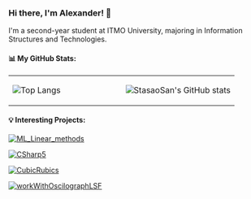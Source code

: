 ### Hi there, I'm Alexander! 👋

I'm a second-year student at ITMO University, majoring in Information Structures and Technologies.

#### 📊 My GitHub Stats:

<table>
<tr>
<td valign="top" width="50%">

![Top Langs](https://github-readme-stats.vercel.app/api/top-langs/?username=StasaoSan&theme=radical&langs_count=8)

</td>
<td valign="top" width="50%">

![StasaoSan's GitHub stats](https://github-readme-stats.vercel.app/api?username=StasaoSan&show_icons=true&theme=radical)

</td>
</tr>
</table>

#### 💡 Interesting Projects:

[![ML_Linear_methods](https://github-readme-stats.vercel.app/api/pin/?username=StasaoSan&repo=ML_Linear_methods&theme=radical)](https://github.com/StasaoSan/ML_Linear_methods)

[![CSharp5](https://github-readme-stats.vercel.app/api/pin/?username=StasaoSan&repo=CSharp5&theme=radical)](https://github.com/StasaoSan/CSharp5)

[![CubicRubics](https://github-readme-stats.vercel.app/api/pin/?username=StasaoSan&repo=CubicRubics&theme=radical)](https://github.com/StasaoSan/CubicRubics)

[![workWithOscilographLSF](https://github-readme-stats.vercel.app/api/pin/?username=StasaoSan&repo=workWithOscilographLSF&theme=radical)](https://github.com/StasaoSan/workWithOscilographLSF)
